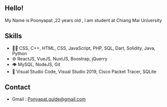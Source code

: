 </h1>

## Hello!

My Name is Poonyapat ,22 years old ,  I am student at Chiang Mai University


## Skills
- 👨‍💻 CSS, C++, HTML, CSS, JavaScript, PHP, SQL, Dart, Solidity, Java, Python
- ⚙️ ReactJS, VueJS, NuxtJS, Boostrap, jQuerry
- 👁️ MySQL, NodeJS, Git
- 💽 Visual Studio Code, Visual Studio 2019, Cisco Packet Tracer, SQLite

## Contact
- Gmail : Ponyapat.guide@gmail.com
